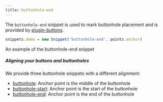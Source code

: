 ```yaml
---
title: buttonhole-end
---
```


The `buttonhole-end` snippet is used to mark buttonhole placement and is
provided by [plugin-buttons](/reference/plugins/buttons/).

```js
snippets.demo = new Snippet('buttonhole-end', points.anchor)
```

<Example part="snippets_buttonhole_end">
An example of the buttonhole-end snippet
</Example>

<Note>

##### Aligning your buttons and buttonholes

We provide three buttonhole snippets with a different alignment:

-   [buttonhole](/reference/snippets/buttonhole/): Anchor point is the middle of the buttonhole
-   [buttonhole-start](/reference/snippets/buttonhole-start/): Anchor point is the start of the buttonhole
-   [buttonhole-end](/reference/snippets/buttonhole-end/): Anchor point is the end of the buttonhole

</Note>
